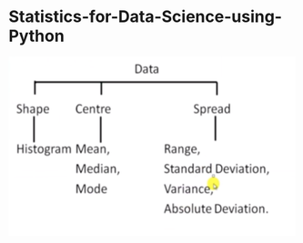 # Statistics-for-Data-Science-using-Python

![Alt text](https://github.com/adivyas99/Statistics-for-Data-Science-using-Python/blob/master/images/Screen%20Shot%202019-02-20%20at%208.20.11%20AM.png?raw=true "Title")
